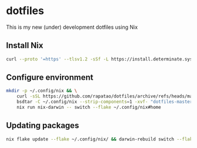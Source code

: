 # dotfiles

This is my new (under) development dotfiles using Nix

## Install Nix

```bash
curl --proto '=https' --tlsv1.2 -sSf -L https://install.determinate.systems/nix | sh -s -- install
```

## Configure environment

```bash
mkdir -p ~/.config/nix && \
    curl -sSL https://github.com/rapatao/dotfiles/archive/refs/heads/master.zip | \
    bsdtar -C ~/.config/nix --strip-components=1 -xvf- "dotfiles-master/." && \
    nix run nix-darwin -- switch --flake ~/.config/nix#home    
```

## Updating packages

```bash
nix flake update --flake ~/.config/nix/ && darwin-rebuild switch --flake ~/.config/nix#home
```
